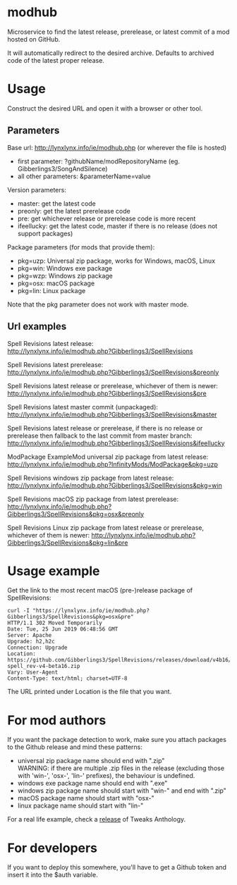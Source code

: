 # modhub
Microservice to find the latest release, prerelease, or latest commit of a mod hosted on GitHub.

It will automatically redirect to the desired archive. Defaults to archived code of the latest proper release.

# Usage
Construct the desired URL and open it with a browser or other tool.

## Parameters
Base url: http://lynxlynx.info/ie/modhub.php (or wherever the file is hosted)
 * first parameter: ?githubName/modRepositoryName (eg. Gibberlings3/SongAndSilence)
 * all other parameters: &parameterName=value

Version parameters:
 * master: get the latest code
 * preonly: get the latest prerelease code
 * pre: get whichever release or prerelease code is more recent
 * ifeellucky: get the latest code, master if there is no release (does not support packages)

Package parameters (for mods that provide them):
 * pkg=uzp: Universal zip package, works for Windows, macOS, Linux
 * pkg=win: Windows exe package
 * pkg=wzp: Windows zip package
 * pkg=osx: macOS package
 * pkg=lin: Linux package

Note that the pkg parameter does not work with master mode.

## Url examples
Spell Revisions latest release:  
http://lynxlynx.info/ie/modhub.php?Gibberlings3/SpellRevisions

Spell Revisions latest prerelease:  
http://lynxlynx.info/ie/modhub.php?Gibberlings3/SpellRevisions&preonly

Spell Revisions latest release or prerelease, whichever of them is newer:  
http://lynxlynx.info/ie/modhub.php?Gibberlings3/SpellRevisions&pre

Spell Revisions latest master commit (unpackaged):  
http://lynxlynx.info/ie/modhub.php?Gibberlings3/SpellRevisions&master

Spell Revisions latest release or prerelease, if there is no release or prerelease then fallback to the last commit from master branch:  
http://lynxlynx.info/ie/modhub.php?Gibberlings3/SpellRevisions&ifeellucky

ModPackage ExampleMod universal zip package from latest release:
http://lynxlynx.info/ie/modhub.php?InfinityMods/ModPackage&pkg=uzp

Spell Revisions windows zip package from latest release:
http://lynxlynx.info/ie/modhub.php?Gibberlings3/SpellRevisions&pkg=win

Spell Revisions macOS zip package from latest prerelease:
http://lynxlynx.info/ie/modhub.php?Gibberlings3/SpellRevisions&pkg=osx&preonly

Spell Revisions Linux zip package from latest release or prerelease, whichever of them is newer:
http://lynxlynx.info/ie/modhub.php?Gibberlings3/SpellRevisions&pkg=lin&pre


# Usage example

Get the link to the most recent macOS (pre-)release package of SpellRevisions:

    curl -I "https://lynxlynx.info/ie/modhub.php?Gibberlings3/SpellRevisions&pkg=osx&pre"
    HTTP/1.1 302 Moved Temporarily
    Date: Tue, 25 Jun 2019 06:48:56 GMT
    Server: Apache
    Upgrade: h2,h2c
    Connection: Upgrade
    Location: https://github.com/Gibberlings3/SpellRevisions/releases/download/v4b16/osx-spell_rev-v4-beta16.zip
    Vary: User-Agent
    Content-Type: text/html; charset=UTF-8

The URL printed under Location is the file that you want.

# For mod authors
If you want the package detection to work, make sure you attach packages to the Github release and mind these patterns:
 * universal zip package name should end with ".zip"  
 WARNING: if there are multiple .zip files in the release (excluding those with 'win-', 'osx-', 'lin-' prefixes), the behaviour is undefined.
 * windows exe package name should end with ".exe"
 * windows zip package name should start with "win-" and end with ".zip"
 * macOS package name should start with "osx-"
 * linux package name should start with "lin-"

For a real life example, check a [release](https://github.com/Gibberlings3/Tweaks-Anthology/releases/latest) of Tweaks Anthology.
 
# For developers
If you want to deploy this somewhere, you'll have to get a Github token and insert it into the $auth variable.
